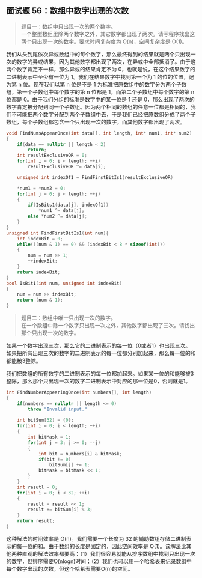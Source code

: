 ## 面试题 56：数组中数字出现的次数

> 题目一：数组中只出现一次的两个数字。<br>一个整型数组里除两个数字之外，其它数字都出现了两次。请写程序找出这两个只出现一次的数字。要求时间复杂度为 O(n)，空间复杂度是 O(1)。

我们从头到尾依次异或数组中的每个数字，那么最终得到的结果就是两个只出现一次的数字的异或结果，因为其他数字都出现了两次，在异或中全部抵消了。由于这两个数字肯定不一样，那么异或的结果肯定不为 0，也就是说，在这个结果数字的二进制表示中至少有一位为 1。我们在结果数字中找到第一个为 1 的位的位置，记为第 n 位。现在我们以第 n 位是不是 1 为标准把原数组中的数字分为两个子数组，第一个子数组中每个数字的第 n 位都是 1，而第二个子数组中每个数字的第 n 位都是 0。由于我们分组的标准是数字中的某一位是 1 还是 0，那么出现了两次的数字肯定被分配到同一个子数组。因为两个相同的数组的任意一位都是相同的，我们不可能把两个数字分配到两个子数组中去，于是我们已经把原数组分成了两个子数组，每个子数组都包含一个只出现一次的数字，而其他数字都出现了两次。

```cpp
void FindNumsAppearOnce(int data[], int length, int* num1, int* num2)
{
    if(data == nullptr || length < 2)
        return;
    int resultExclusiveOR = 0;
    for(int i = 0; i < length; ++i)
        resultExclusiveOR ^= data[i];

    unsigned int indexOf1 = FindFirstBitIs1(resultExclusiveOR)

    *num1 = *num2 = 0;
    for(int j = 0; j < length; ++j)
    {
        if(IsBits1(data[j], indexOf1))
            *num1 ^= data[j];
        else *num2 ^= data[j];
    }
}
unsigned int FindFirstBitIs1(int num){
    int indexBit = 0;
    while(((num & 1) == 0) && (indexBit < 8 * sizeof(int)))
    {
        num = num >> 1;
        ++indexBit;
    }
    return indexBit;
}
bool IsBit1(int num, unsigned int indexBit)
{
    num = num >> indexBit;
    return (num & 1);
}
```

> 题目二：数组中唯一只出现一次的数字。<br>在一个数组中除一个数字只出现一次之外，其他数字都出现了三次。请找出那个只出现一次的数字。

如果一个数字出现三次，那么它的二进制表示的每一位（0或者1）也出现三次。如果把所有出现三次的数字的二进制表示的每一位都分别加起来，那么每一位的和都能被3整除。

我们把数组的所有数字的二进制表示的每一位都加起来。如果某一位的和能够被3整除，那么那个只出现一次的数字二进制表示中对应的那一位是0，否则就是1。

```cpp
int FindNumberAppearingOnce(int numbers[], int length)
{
    if(numbers == nullptr || length <= 0)
        throw "Invalid input."
    
    int bitSum[32] = {0};
    for(int i = 0; i < length; ++i)
    {
        int bitMask = 1;
        for(int j = 3; j >= 0; --j)
        {
            int bit = numbers[i] & bitMask;
            if(bit != 0)
                bitSum[j] += 1;
            bitMask = bitMask << 1;
        }
    }
    int resutl = 0;
    for(int i = 0; i < 32; ++i)
    {
        result = result << 1;
        result += bitSum[i] % 3;
    }
    return result;
}
```
这种解法的时间效率是 O(n)。我们需要一个长度为 32 的辅助数组存储二进制表示的每一位的和。由于数组的长度是固定的，因此空间效率是 O(1)。该解法比其他两种直观的解法效率都要高：（1）我们很容易就能从排序数组中找到只出现一次的数字，但排序需要O(nlogn)时间；（2）我们也可以用一个哈希表来记录数组中每个数字出现的次数，但这个哈希表需要O(n)的空间。
